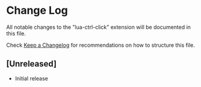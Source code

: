 # Change Log
All notable changes to the "lua-ctrl-click" extension will be documented in this file.

Check [Keep a Changelog](http://keepachangelog.com/) for recommendations on how to structure this file.

## [Unreleased]
- Initial release